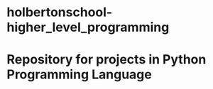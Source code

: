 # holbertonschool-higher_level_programming
# Repository for projects in Python Programming Language
